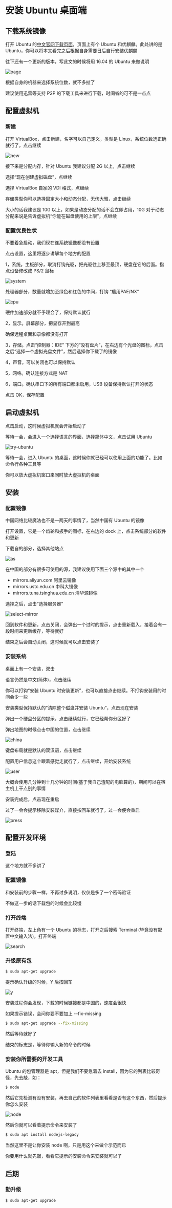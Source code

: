 # 安装 Ubuntu 桌面端

## 下载系统镜像

打开 Ubuntu 的[中文官网下载页面](http://cn.ubuntu.com/download/)，页面上有个 Ubuntu 和优麒麟。此处讲的是 Ubuntu，你可以将本文看完之后根据自身需要日后自行安装优麒麟

往下还有一个更新的版本，写此文的时候将用 16.04 的 Ubuntu 来做说明

![page](page.png)

根据自身的机器来选择系统位数，就不多扯了

建议使用迅雷等支持 P2P 的下载工具来进行下载，时间省的可不是一点点

## 配置虚拟机

### 新建

打开 VirtualBox，点击新建，名字可以自己定义，类型是 Linux，系统位数选正确就行了，点击继续

![new](new.png)

接下来是分配内存，针对 Ubuntu 我建议分配 2G 以上，点击继续

选择“现在创建虚拟磁盘”，点继续

选择 VirtualBox 自家的 VDI 格式，点继续

存储类型你可以选择固定大小和动态分配，无伤大雅，点击继续

大小的话我建议是 10G 以上，如果是动态分配的话不会立即占用，10G 对于动态分配来说是告诉虚拟机“你能在磁盘使用的上限”，点继续

### 配置优良性状

不要着急启动，我们现在连系统镜像都没有设置

点击设置，这里将逐步讲解每个地方的配置

1，系统。主板部分，取消打钩光驱，把光驱往上移至最顶，硬盘在它的后面。指点设备修改成 PS/2 鼠标

![system](system.png)

处理器部分，数量就增加至绿色和红色的中间，打钩 “启用PAE/NX”

![cpu](cpu.png)

硬件加速部分就不予理会了，保持默认就行

2，显示。屏幕部分，把显存开到最高

确保远程桌面和录像都没有打开

3，存储。点击“控制器：IDE” 下方的“没有盘片”，在右边有个光盘的图标，点击之后“选择一个虚拟光盘文件”，然后选择你下载了的镜像

4，声音。可以关闭也可以保持默认

5，网络。确认连接方式是 NAT

6，端口。确认串口下的所有端口都未启用，USB 设备保持默认打开的状态

点击 OK，保存配置

## 启动虚拟机

点击启动，这时候虚拟机就会开始启动了

等待一会，会进入一个选择语言的界面，选择简体中文，点击试用 Ubuntu

![try-ubuntu](try-ubuntu.png)

等待一会，进入 Ubuntu 的桌面，这时候你就已经可以使用上面的功能了。比如命令行各种工具等

你可以放大虚拟机窗口来同时放大虚拟机的桌面

## 安装

### 配置镜像

中国网络比较魔法也不是一两天的事情了，当然中国有 Ubuntu 的镜像

打开设置，它是一个齿轮和扳手的图标，在右边的 dock 上，点击系统部分的软件和更新

下载自的部分，选择其他站点

![as](another-site.png)

在中国的部分有很多可使用的源，我建议使用下面三个源中的其中一个

* mirrors.aliyun.com 阿里云镜像
* mirrors.ustc.edu.cn 中科大镜像
* mirrors.tuna.tsinghua.edu.cn 清华源镜像

选择之后，点击“选择服务器”

![select-mirror](select-mirror.png)

回到软件和更新，点击关闭，会弹出一个过时的提示，点击重新载入，接着会有一段时间来更新缓存，等待就好

结束之后会自动关闭，这时候就可以点击安装了

### 安装系统

桌面上有一个安装，双击

语言仍然是中文(简体)，点击继续

你可以打钩“安装 Ubuntu 时安装更新”，也可以直接点击继续。不打钩安装用的时间会少一些

安装类型保持默认的“清除整个磁盘并安装 Ubuntu”，点击现在安装

弹出一个硬盘分区的提示，点击继续就行，它已经帮你分区好了

弹出地图的时候点击中国的位置，点击继续

![china](china.png)

键盘布局就是默认的双汉语，点击继续

配置用户信息这个跟着感觉走就行了，点击继续，开始安装系统

![user](user.png)

大概会使用几分钟到十几分钟的时间(基于我自己渣配的电脑算的)，期间可以在宿主机上干点别的事情

安装完成后，点击现在重启

过了一会会提示移除安装媒介，直接按回车就行了，过一会便会重启

![press](press.png)

## 配置开发环境

### 登陆

这个地方就不多讲了

### 配置镜像

和安装前的步骤一样，不再过多说明，仅仅是多了一个密码验证

不做这一步的话下载包的时候会比较慢

### 打开终端

打开终端，左上角有一个 Ubuntu 的标志，打开之后搜索 Terminal (毕竟没有配置中文输入法)，打开终端

![search](search.png)

### 升级原有包

```bash
$ sudo apt-get upgrade
```

提示确认升级的时候，Y 后按回车

![y](y.png)

安装过程你会发现，下载的时候链接都是中国的，速度会很快

如果提示错误，会问你要不要加上 --fix-missing

```bash
$ sudo apt-get upgrade --fix-missing
```

然后等待就好了

结束的标志是，等待你输入新的命令的时候

### 安装你所需要的开发工具

Ubuntu 的包管理器是 apt，但是我们不要急着去 install，因为它的列表比较奇怪，先去敲，如：

```bash
$ node
```

然后它先检测有没有安装，再去自己的软件列表里看看是否有这个东西，然后提示你怎么安装

![node](node.png)

然后你就可以看着提示命令来安装了

```bash
$ sudo apt install nodejs-legacy
```

当然这里不是让你安装 node 啊，只是用这个来做个示范而已

你要用什么就先敲，看看它提示的安装命令来安装就可以了


## 后期

### 勤升级

```bash
$ sudo apt-get upgrade
```
